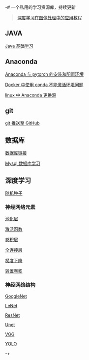 -# 一个私用的学习资源库，持续更新

> [深度学习在图像处理中的应用教程](https://github.com/WZMIAOMIAO/deep-learning-for-image-processing)

## JAVA

[Java 基础学习](Java/Java基础学习.md)

## Anaconda

[Anaconda 与 pytorch 的安装和配置环境](Anaconda/Anaconda与pytorch的安装和配置环境.md)

[Docker 中使用 conda 不能激活环境问题](Anaconda/Docker中使用conda不能激活环境问题.md)

[linux 中 Anaconda 更换源](Anaconda/linux中Anaconda更换源.md)

## git

[git 推送至 GitHub](git/git推送至GitHub.md)

## 数据库

[数据库链接](数据库/数据库链接.md)

[Mysql 数据库学习](数据库/Mysql数据库学习.md)

## 深度学习

[随机种子](深度学习/随机种子.md)

### 神经网络元素

[池化层](深度学习/神经网络元素/池化层.md)

[激活函数](深度学习/神经网络元素/激活函数.md)

[卷积层](深度学习/神经网络元素/卷积层.md)

[全连接层](深度学习/神经网络元素/全连接层.md)

[梯度下降](深度学习/神经网络元素/梯度下降.md)

[转置卷积](深度学习/神经网络元素/转置卷积.md)

### 神经网络结构

[GoogleNet](深度学习/神经网络结构/GoogleNet.md)

[LeNet](深度学习/神经网络结构/LeNet.md)

[ResNet](深度学习/神经网络结构/ResNet.md)

[Unet](深度学习/神经网络结构/Unet.md)

[VGG](深度学习/神经网络结构/VGG.md)

[YOLO](深度学习/神经网络结构/YOLO.md)


-+